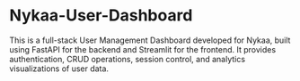 # Nykaa-User-Dashboard
This is a full-stack User Management Dashboard developed for Nykaa, built using  FastAPI  for the backend and  Streamlit for the frontend. It provides authentication, CRUD operations, session control, and analytics visualizations of user data.
